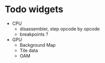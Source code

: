 # Todo widgets
- CPU 
    - disassembler, step opcode by opcode
    - breakpoints ?
- GPU 
    - Background Map
    - Tile data
    - OAM
